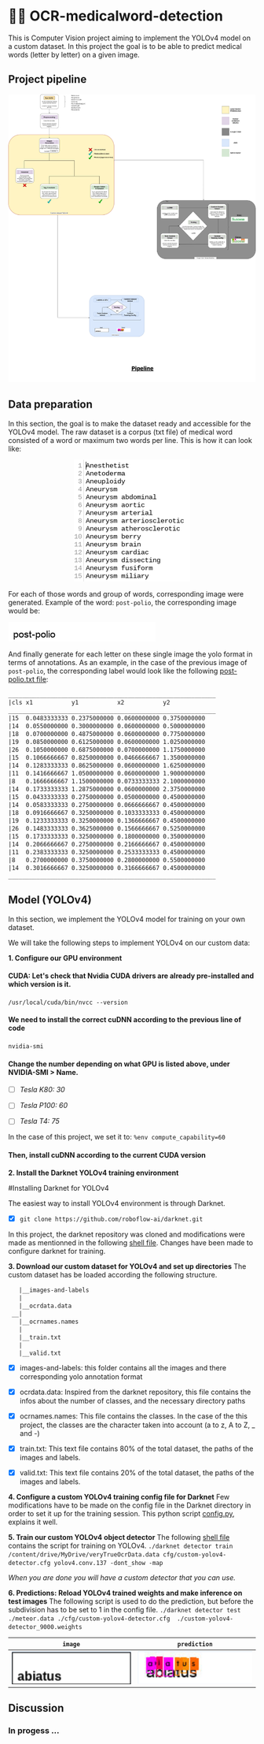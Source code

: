 # :man_health_worker: OCR-medicalword-detection

This is Computer Vision project aiming to implement the YOLOv4 model on a custom dataset. In this project the goal is to be able to predict medical words (letter by letter) on a given image.


## Project pipeline
 
<p align="center">
  <img src="https://github.com/IsmaelMekene/OCR-medicalword-detection/blob/main/pipeline/tingy.png"/>
</p>


## Data preparation
In this section, the goal is to make the dataset ready and accessible for the YOLOv4 model.
The raw dataset is a corpus (txt file) of medical word consisted of a word or maximum two words per line. This is how it can look like:
<p align="center">
  <img src="https://github.com/IsmaelMekene/OCR-medicalword-detection/blob/main/data/Screenshot%202021-03-17%20at%2008.24.42.png"/>
</p>

For each of those words and group of words, corresponding image were generated.
Example of the word: `post-polio`, the corresponding image would be: 
<p align="left">
  <img src="https://github.com/IsmaelMekene/OCR-medicalword-detection/blob/main/data/post-polio.png"/>
</p>

And finally generate for each letter on these single image the yolo format in terms of annotations. As an example, in the case of the previous image of `post-polio`, the corresponding label would look like the following [post-polio.txt file](https://github.com/IsmaelMekene/OCR-medicalword-detection/blob/main/data/post-polio.txt):


    ___________________________________________________________
    |cls x1           y1           x2           y2
    ___________________________________________________________
    |15  0.0483333333 0.2375000000 0.0600000000 0.3750000000
    |14  0.0550000000 0.3000000000 0.0600000000 0.5000000000
    |18  0.0700000000 0.4875000000 0.0600000000 0.7750000000
    |19  0.0850000000 0.6125000000 0.0600000000 1.0250000000
    |26  0.1050000000 0.6875000000 0.0700000000 1.1750000000
    |15  0.1066666667 0.8250000000 0.0466666667 1.3500000000
    |14  0.1283333333 0.8625000000 0.0600000000 1.6250000000
    |11  0.1416666667 1.0500000000 0.0600000000 1.9000000000
    |8   0.1666666667 1.1500000000 0.0733333333 2.1000000000
    |14  0.1733333333 1.2875000000 0.0600000000 2.3750000000
    |15  0.0433333333 0.2750000000 0.0500000000 0.4500000000
    |14  0.0583333333 0.2750000000 0.0666666667 0.4500000000
    |18  0.0916666667 0.3250000000 0.1033333333 0.4500000000
    |19  0.1233333333 0.3250000000 0.1366666667 0.4500000000
    |26  0.1483333333 0.3625000000 0.1566666667 0.5250000000
    |15  0.1733333333 0.3250000000 0.1800000000 0.3500000000
    |14  0.2066666667 0.2750000000 0.2166666667 0.4500000000
    |11  0.2383333333 0.3250000000 0.2533333333 0.4500000000
    |8   0.2700000000 0.3750000000 0.2800000000 0.5500000000
    |14  0.3016666667 0.3250000000 0.3166666667 0.4500000000
    ___________________________________________________________

## Model (YOLOv4)

In this section, we implement the YOLOv4 model for training on your own dataset.

We will take the following steps to implement YOLOv4 on our custom data:

**1. Configure our GPU environment**

#### CUDA: Let's check that Nvidia CUDA drivers are already pre-installed and which version is it.

`/usr/local/cuda/bin/nvcc --version`

#### We need to install the correct cuDNN according to the previous line of code

`nvidia-smi`

#### Change the number depending on what GPU is listed above, under NVIDIA-SMI > Name.

- [ ] *Tesla K80: 30*
- [ ] *Tesla P100: 60*
- [ ] *Tesla T4: 75*


In the case of this project, we set it to: `%env compute_capability=60`

#### Then, install cuDNN according to the current CUDA version


**2. Install the Darknet YOLOv4 training environment**

#Installing Darknet for YOLOv4 

The easiest way to install YOLOv4 environment is through Darknet. 

- [x] `git clone https://github.com/roboflow-ai/darknet.git`


In this project, the darknet repository was cloned and modifications were made as mentionned in the following [shell file](https://github.com/IsmaelMekene/OCR-medicalword-detection/blob/main/model/darknet_for_YOLOv4.sh). Changes have been made to configure darknet for training.




 **3. Download our custom dataset for YOLOv4 and set up directories**
 The custom dataset has be loaded according the following structure.


       |__images-and-labels
       |
       |__ocrdata.data
     __|
       |__ocrnames.names
       |
       |__train.txt
       |
       |__valid.txt

- [x] images-and-labels: this folder contains all the images and there corresponding yolo annotation format
- [x] ocrdata.data: Inspired from the darknet repository, this file contains the infos about the number of classes, and the necessary directory paths
- [x] ocrnames.names: This file contains the classes. In the case of the this project, the classes are the character taken into account (a to z, A to Z, _ and -)
- [x] train.txt: This text file contains 80% of the total dataset, the paths of the images and labels.
- [x] valid.txt: This text file contains 20% of the total dataset, the paths of the images and labels.


**4. Configure a custom YOLOv4 training config file for Darknet** 
Few modifications have to be made on the config file in the Darknet directory in order to set it up for the training session.
This python script [config.py](https://github.com/IsmaelMekene/OCR-medicalword-detection/blob/main/model/config_for_YOLOv4.py), explains it well.

**5. Train our custom YOLOv4 object detector**
The following [shell file](https://github.com/IsmaelMekene/OCR-medicalword-detection/blob/main/model/train_and_test_model_YOLOv4.sh) contains the script for training on YOLOv4.
`./darknet detector train /content/drive/MyDrive/veryTrueOcrData.data cfg/custom-yolov4-detector.cfg yolov4.conv.137 -dont_show -map`

*When you are done you will have a custom detector that you can use.*

**6. Predictions: Reload YOLOv4 trained weights and make inference on test images**
The following script is used to do the prediction, but before the subdivision has to be set to 1 in the config file.
`./darknet detector test ./meteor.data ./cfg/custom-yolov4-detector.cfg  ./custom-yolov4-detector_9000.weights`


`image`             |  `prediction`
:-------------------------:|:-------------------------:
![](https://github.com/IsmaelMekene/OCR-medicalword-detection/blob/main/data/abiatus.png)  |  ![](https://github.com/IsmaelMekene/OCR-medicalword-detection/blob/main/data/abiatus_pred.png)

## Discussion

### In progess ...

